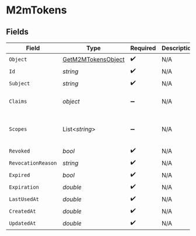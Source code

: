 # M2mTokens


## Fields

| Field                                                                    | Type                                                                     | Required                                                                 | Description                                                              | Example                                                                  |
| ------------------------------------------------------------------------ | ------------------------------------------------------------------------ | ------------------------------------------------------------------------ | ------------------------------------------------------------------------ | ------------------------------------------------------------------------ |
| `Object`                                                                 | [GetM2MTokensObject](../../Models/Operations/GetM2MTokensObject.md)      | :heavy_check_mark:                                                       | N/A                                                                      |                                                                          |
| `Id`                                                                     | *string*                                                                 | :heavy_check_mark:                                                       | N/A                                                                      | mt_f7f0ba8c3b4843ce7d85fcdd5e71853e                                      |
| `Subject`                                                                | *string*                                                                 | :heavy_check_mark:                                                       | N/A                                                                      | mch_2xhFjEI5X2qWRvtV13BzSj8H6Dk                                          |
| `Claims`                                                                 | *object*                                                                 | :heavy_minus_sign:                                                       | N/A                                                                      | {<br/>"important_metadata": "Some useful data"<br/>}                     |
| `Scopes`                                                                 | List<*string*>                                                           | :heavy_minus_sign:                                                       | N/A                                                                      | [<br/>"mch_2xhFjEI5X2qWRvtV13BzSj8H6Dk",<br/>"mch_2yGkLpQ7Y3rXSwtU24CzTk9I7Em"<br/>] |
| `Revoked`                                                                | *bool*                                                                   | :heavy_check_mark:                                                       | N/A                                                                      | false                                                                    |
| `RevocationReason`                                                       | *string*                                                                 | :heavy_check_mark:                                                       | N/A                                                                      | Revoked by user                                                          |
| `Expired`                                                                | *bool*                                                                   | :heavy_check_mark:                                                       | N/A                                                                      | false                                                                    |
| `Expiration`                                                             | *double*                                                                 | :heavy_check_mark:                                                       | N/A                                                                      | 1716883200                                                               |
| `LastUsedAt`                                                             | *double*                                                                 | :heavy_check_mark:                                                       | N/A                                                                      | 1716883200                                                               |
| `CreatedAt`                                                              | *double*                                                                 | :heavy_check_mark:                                                       | N/A                                                                      | 1716883200                                                               |
| `UpdatedAt`                                                              | *double*                                                                 | :heavy_check_mark:                                                       | N/A                                                                      | 1716883200                                                               |